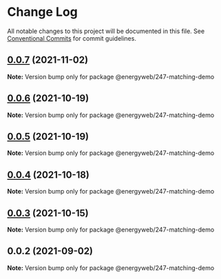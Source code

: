 # Change Log

All notable changes to this project will be documented in this file.
See [Conventional Commits](https://conventionalcommits.org) for commit guidelines.

## [0.0.7](https://github.com/energywebfoundation/origin-247-sdk/compare/@energyweb/247-matching-demo@0.0.6...@energyweb/247-matching-demo@0.0.7) (2021-11-02)

**Note:** Version bump only for package @energyweb/247-matching-demo





## [0.0.6](https://github.com/energywebfoundation/origin-247-sdk/compare/@energyweb/247-matching-demo@0.0.5...@energyweb/247-matching-demo@0.0.6) (2021-10-19)

**Note:** Version bump only for package @energyweb/247-matching-demo





## [0.0.5](https://github.com/energywebfoundation/origin-247-sdk/compare/@energyweb/247-matching-demo@0.0.4...@energyweb/247-matching-demo@0.0.5) (2021-10-19)

**Note:** Version bump only for package @energyweb/247-matching-demo





## [0.0.4](https://github.com/energywebfoundation/origin-247-sdk/compare/@energyweb/247-matching-demo@0.0.3...@energyweb/247-matching-demo@0.0.4) (2021-10-18)

**Note:** Version bump only for package @energyweb/247-matching-demo





## [0.0.3](https://github.com/energywebfoundation/origin-247-sdk/compare/@energyweb/247-matching-demo@0.0.2...@energyweb/247-matching-demo@0.0.3) (2021-10-15)

**Note:** Version bump only for package @energyweb/247-matching-demo





## 0.0.2 (2021-09-02)

**Note:** Version bump only for package @energyweb/247-matching-demo
